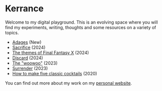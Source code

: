 # Kerrance

Welcome to my digital playground. This is an evolving space where you will find my experiments, writing, thoughts and some resources on a variety of topics.

- [Adages](/adages) (New)
- [Sacrifice](/sacrifice) (2024)
- [The themes of Final Fantasy X](/final-fantasy-x) (2024)
- [Discard]("/discard") (2024)
- [The "woowoo"](/woowoo) (2023)
- [Surrender](/surrender) (2023)
- [How to make five classic cocktails](/cocktails) (2020)

You can find out more about my work on my [personal website](//kerrisharp.com).
